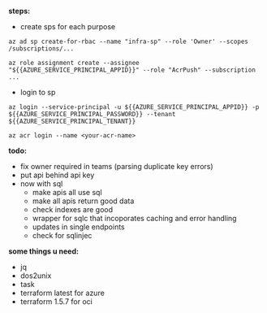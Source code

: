 **steps:**

-  create sps for each purpose

`az ad sp create-for-rbac --name "infra-sp" --role 'Owner' --scopes /subscriptions/...`

`az role assignment create --assignee "${{AZURE_SERVICE_PRINCIPAL_APPID}}" --role "AcrPush" --subscription ...`

-  login to sp

`az login --service-principal -u ${{AZURE_SERVICE_PRINCIPAL_APPID}} -p ${{AZURE_SERVICE_PRINCIPAL_PASSWORD}} --tenant ${{AZURE_SERVICE_PRINCIPAL_TENANT}}`

`az acr login --name <your-acr-name>`

**todo:**

-  fix owner required in teams (parsing duplicate key errors)
-  put api behind api key
-  now with sql
   -  make apis all use sql
   -  make all apis return good data
   -  check indexes are good
   -  wrapper for sqlc that incoporates caching and error handling
   -  updates in single endpoints
   -  check for sqlinjec

**some things u need:**

-  jq
-  dos2unix
-  task
-  terraform latest for azure
-  terraform 1.5.7 for oci
